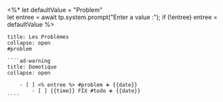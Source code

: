  <%*
let defaultValue = "Problem"  
let entree = await tp.system.prompt("Enter a value :");
if (!entree) entree = defaultValue
%>
`````ad-danger
title: Les Problèmes
collapse: open
#problem

````ad-warning
title: Domotique
collapse: open

	- [ ] <% entree %> #problem ➕ {{date}}  
		- [ ] {{time}} FIX #todo ➕ {{date}}  
````

`````
